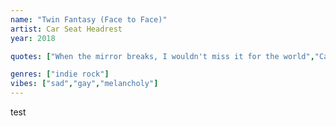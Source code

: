 ```yaml
---
name: "Twin Fantasy (Face to Face)"
artist: Car Seat Headrest
year: 2018

quotes: ["When the mirror breaks, I wouldn't miss it for the world","Call it blackstar, call it painstar","The same thing happens when you touch it"]

genres: ["indie rock"]
vibes: ["sad","gay","melancholy"]
---
```

test